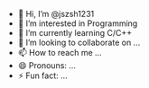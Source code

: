 - 👋 Hi, I’m @jszsh1231
- 👀 I’m interested in Programming
- 🌱 I’m currently learning C/C++
- 💞️ I’m looking to collaborate on ...
- 📫 How to reach me ...
- 😄 Pronouns: ...
- ⚡ Fun fact: ...

<!---
jszsh1231/jszsh1231 is a ✨ special ✨ repository because its `README.md` (this file) appears on your GitHub profile.
You can click the Preview link to take a look at your changes.
--->
